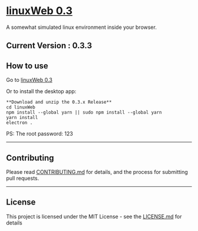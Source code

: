 # [linuxWeb 0.3](http://linuxweb-0_3.surge.sh/)
A somewhat simulated linux environment inside your browser.

Current Version : 0.3.3
---

## How to use

Go to [linuxWeb 0.3](http://linuxweb-0_3.surge.sh/)  

Or to install the desktop app:
```
**Download and unzip the 0.3.x Release**
cd linuxWeb
npm install --global yarn || sudo npm install --global yarn
yarn install
electron .
```

PS: The root password: 123  

---

## Contributing

Please read [CONTRIBUTING.md](CONTRIBUTING.md) for details, and the process for submitting pull requests.

---

## License

This project is licensed under the MIT License - see the [LICENSE.md](LICENSE.md) for details
